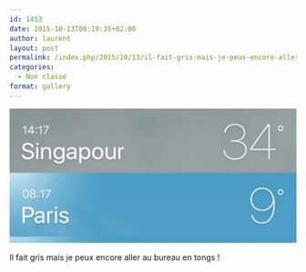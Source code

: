 ```yaml
---
id: 1453
date: 2015-10-13T06:19:35+02:00
author: laurent
layout: post
permalink: /index.php/2015/10/13/il-fait-gris-mais-je-peux-encore-aller-au-bureau/
categories:
  - Non classé
format: gallery
---
```

<img src="/images/2015/10/tumblr_nw5awn2xxD1uuvt0bo1_1280.jpg" />

Il fait gris mais je peux encore aller au bureau en tongs !